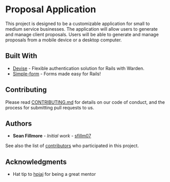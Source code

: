 # Proposal Application

This project is designed to be a customizable application for small to medium service businesses.  The application will allow users to generate and manage client proposals.  Users will be able to generate and manage proposals from a mobile device or a desktop computer.

## Built With

* [Devise](https://github.com/plataformatec/devise) - Flexible authentication solution for Rails with Warden.
* [Simple-form](https://github.com/plataformatec/simple_form) - Forms made easy for Rails!

## Contributing

Please read [CONTRIBUTING.md](CONTRIBUTING.md) for details on our code of conduct, and the process for submitting pull requests to us.

## Authors

* **Sean Fillmore** - *Initial work* - [sfillm07](https://github.com/sfillm07)

See also the list of [contributors](CONTRIBUTORS.md) who participated in this project.

## Acknowledgments

* Hat tip to [hpjaj](https://github.com/hpjaj/) for being a great mentor

